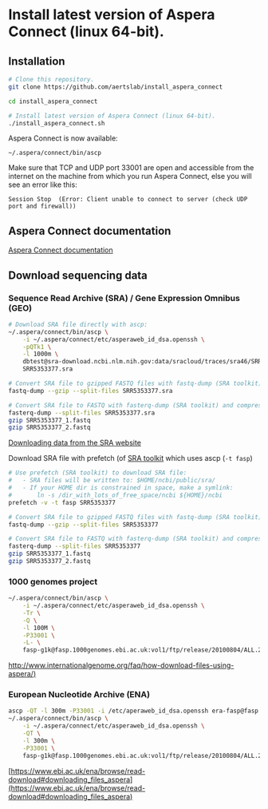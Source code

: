 # Install latest version of Aspera Connect (linux 64-bit).

## Installation

```bash
# Clone this repository.
git clone https://github.com/aertslab/install_aspera_connect

cd install_aspera_connect

# Install latest version of Aspera Connect (linux 64-bit).
./install_aspera_connect.sh
```

Aspera Connect is now available:
```
~/.aspera/connect/bin/ascp
```


Make sure that TCP and UDP port 33001 are open and accessible from the internet on the machine
from which you run Aspera Connect, else you will see an error like this:

```
Session Stop  (Error: Client unable to connect to server (check UDP port and firewall))
```


## Aspera Connect documentation

[Aspera Connect documentation](https://downloads.asperasoft.com/en/documentation/8)


## Download sequencing data

### Sequence Read Archive (SRA) / Gene Expression Omnibus (GEO) 

```bash
# Download SRA file directly with ascp:
~/.aspera/connect/bin/ascp \
    -i ~/.aspera/connect/etc/asperaweb_id_dsa.openssh \
    -pQTk1 \
    -l 1000m \
    dbtest@sra-download.ncbi.nlm.nih.gov:data/sracloud/traces/sra46/SRR/005227/SRR5353377 \
    SRR5353377.sra

# Convert SRA file to gzipped FASTQ files with fastq-dump (SRA toolkit).
fastq-dump --gzip --split-files SRR5353377.sra

# Convert SRA file to FASTQ with fasterq-dump (SRA toolkit) and compress FASTQ files with gzip.
fasterq-dump --split-files SRR5353377.sra
gzip SRR5353377_1.fastq
gzip SRR5353377_2.fastq
```
[Downloading data from the SRA website](https://www.ncbi.nlm.nih.gov/books/NBK158898/)

Download SRA file with prefetch (of [SRA toolkit](https://ncbi.github.io/sra-tools/install_config.html) which uses ascp (`-t fasp`)

```bash
# Use prefetch (SRA toolkit) to download SRA file:
#   - SRA files will be written to: $HOME/ncbi/public/sra/
#   - If your HOME dir is constrained in space, make a symlink:
#       ln -s /dir_with_lots_of_free_space/ncbi ${HOME}/ncbi
prefetch -v -t fasp SRR5353377

# Convert SRA file to gzipped FASTQ files with fastq-dump (SRA toolkit).
fastq-dump --gzip --split-files SRR5353377

# Convert SRA file to FASTQ with fasterq-dump (SRA toolkit) and compress FASTQ files with gzip.
fasterq-dump --split-files SRR5353377
gzip SRR5353377_1.fastq
gzip SRR5353377_2.fastq
```


### 1000 genomes project

```bash
~/.aspera/connect/bin/ascp \
    -i ~/.aspera/connect/etc/asperaweb_id_dsa.openssh \
    -Tr \
    -Q \
    -l 100M \
    -P33001 \
    -L- \
    fasp-g1k@fasp.1000genomes.ebi.ac.uk:vol1/ftp/release/20100804/ALL.2of4intersection.20100804.genotypes.vcf.gz ./
```

[http://www.internationalgenome.org/faq/how-download-files-using-aspera/)](http://www.internationalgenome.org/faq/how-download-files-using-aspera/)


### European Nucleotide Archive (ENA)

```bash
ascp -QT -l 300m -P33001 -i /etc/aperaweb_id_dsa.openssh era-fasp@fasp.sra.ebi.ac.uk:/vol1/ERA012/ERA012008/sff/library08_GJ6U61T06.sff .
~/.aspera/connect/bin/ascp \
    -i ~/.aspera/connect/etc/asperaweb_id_dsa.openssh \
    -QT \
    -l 300m \
    -P33001 \
    fasp-g1k@fasp.1000genomes.ebi.ac.uk:vol1/ftp/release/20100804/ALL.2of4intersection.20100804.genotypes.vcf.gz ./
```

[https://www.ebi.ac.uk/ena/browse/read-download#downloading_files_aspera](https://www.ebi.ac.uk/ena/browse/read-download#downloading_files_aspera)
